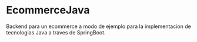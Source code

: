 # EcommerceJava
Backend para un ecommerce a modo de ejemplo para la implementacion de tecnologias Java a traves de SpringBoot.
